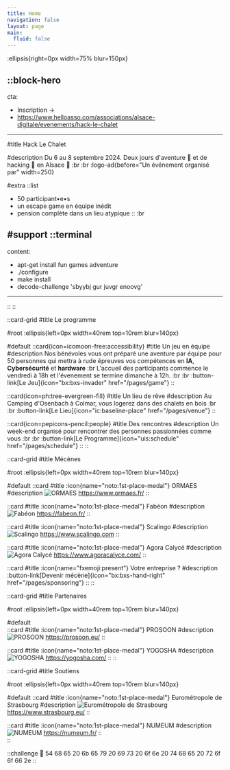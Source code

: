 ```yaml
---
title: Home
navigation: false
layout: page
main:
  fluid: false
---
```


:ellipsis{right=0px width=75% blur=150px}

::block-hero
---
cta:
  - Inscription →
  - https://www.helloasso.com/associations/alsace-digitale/evenements/hack-le-chalet
---

#title
Hack Le Chalet

#description
Du 6 au 8 septembre 2024. 
Deux jours d'aventure 🌲 et de hacking 🤖 en Alsace 🥨
:br
:br
:logo-ad{before="Un événement organisé par" width=250}

#extra
  ::list
  - 50 participant•e•s
  - un escape game en équipe inédit
  - pension complète dans un lieu atypique
  ::
  :br



#support
  ::terminal
  ---
  content:
  - apt-get install fun games adventure
  - ./configure
  - make install
  - decode-challenge 'sbyybj gur juvgr enoovg'
  ---
  ::
::


::card-grid
#title
Le programme

#root
:ellipsis{left=0px width=40rem top=10rem blur=140px}

#default
  ::card{icon=icomoon-free:accessibility}
  #title
  Un jeu en équipe
  #description
  Nos bénévoles vous ont préparé une aventure par équipe pour 50 personnes qui mettra à rude épreuves vos compétences en **IA**, **Cybersécurité** et **hardware**
  :br
  L'accueil des participants commence le vendredi à 18h et l'évenement se termine dimanche à 12h.
  :br
  :br
  :button-link[Le Jeu]{icon="bx:bxs-invader" href="/pages/game"}
  ::

  ::card{icon=ph:tree-evergreen-fill}
  #title
  Un lieu de rêve
  #description
  Au Camping d'Osenbach à Colmar, vous logerez dans des chalets en bois
  :br
  :br
  :button-link[Le Lieu]{icon="ic:baseline-place" href="/pages/venue"}
  ::

  ::card{icon=pepicons-pencil:people}
  #title
  Des rencontres
  #description
  Un week-end organisé pour rencontrer des personnes passionnées comme vous
  :br
  :br
  :button-link[Le Programme]{icon="uis:schedule" href="/pages/schedule"}
  ::
::

<!-- ::card-grid
#title
Sponsors

#root
:ellipsis{left=0px width=40rem top=10rem blur=140px}

#default
  ::card
  #title
  :icon{name="noto:1st-place-medal"} Eurométropole de Strasbourg
  #description
  ![Eurométropole de Strasbourg](/images/eurometropole.png)
  ::
  
  ::card
  #title
  :icon{name="noto:2nd-place-medal"} Fabéon
  #description
  ![Fabéon](/images/fabeon.png)
  ::

  ::card
  #title
  :icon{name="noto:3rd-place-medal"} Scalingo
  #description
  ![Scalingo](/images/scalingo.png)
  ::

  ::card
  #title
  :icon{name="fxemoji:present"} Votre entreprise ?
  #description
  :button-link[Devenir sponsor]{icon="bx:bxs-hand-right" href="/pages/sponsoring"}
  ::
:: -->

::card-grid
#title
Mécènes

#root
:ellipsis{left=0px width=40rem top=10rem blur=140px}

#default
  ::card
  #title
  :icon{name="noto:1st-place-medal"} ORMAES
  #description
  ![ORMAES](/images/logo-ormaes.svg)
  https://www.ormaes.fr/
  ::
  
  ::card
  #title
  :icon{name="noto:1st-place-medal"} Fabéon
  #description
  ![Fabéon](/images/fabeon.png)
  https://fabeon.fr/
  ::

  ::card
  #title
  :icon{name="noto:1st-place-medal"} Scalingo
  #description
  ![Scalingo](/images/scalingo.png)
  https://www.scalingo.com
  ::

  ::card
  #title
  :icon{name="noto:1st-place-medal"} Agora Calycé
  #description
  ![Agora Calycé](/images/logo-agora.svg)
  https://www.agoracalyce.com/
  ::

  ::card
  #title
  :icon{name="fxemoji:present"} Votre entreprise ?
  #description
  :button-link[Devenir mécène]{icon="bx:bxs-hand-right" href="/pages/sponsoring"}
  ::
::

::card-grid
#title
Partenaires

#root
:ellipsis{left=0px width=40rem top=10rem blur=140px}

#default  
  ::card
  #title
  :icon{name="noto:1st-place-medal"} PROSOON
  #description
  ![PROSOON](/images/prosoon_logo.webp)
  https://prosoon.eu/
  ::

  ::card
  #title
  :icon{name="noto:1st-place-medal"} YOGOSHA
  #description
  ![YOGOSHA](/images/logo-yogosha.png)
  https://yogosha.com/
  ::
::

::card-grid
#title
Soutiens

#root
:ellipsis{left=0px width=40rem top=10rem blur=140px}

#default
  ::card
  #title
  :icon{name="noto:1st-place-medal"} Eurométropole de Strasbourg
  #description
  ![Eurométropole de Strasbourg](/images/eurometropole.png)
  https://www.strasbourg.eu/
  ::
  
  ::card
  #title
  :icon{name="noto:1st-place-medal"} NUMEUM
  #description
  ![NUMEUM](/images/logo-numeum.webp)
  https://numeum.fr/
  ::  
::



::challenge
🐰 54 68 65 20 6b 65 79 20 69 73 20 6f 6e 20 74 68 65 20 72 6f 6f 66 2e
::